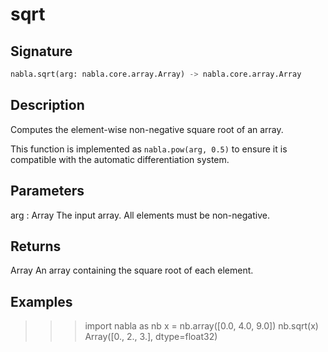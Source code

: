 # sqrt

## Signature

```python
nabla.sqrt(arg: nabla.core.array.Array) -> nabla.core.array.Array
```

## Description

Computes the element-wise non-negative square root of an array.

This function is implemented as `nabla.pow(arg, 0.5)` to ensure it is
compatible with the automatic differentiation system.

Parameters
----------
arg : Array
The input array. All elements must be non-negative.

Returns
-------
Array
An array containing the square root of each element.

Examples
--------
>>> import nabla as nb
>>> x = nb.array([0.0, 4.0, 9.0])
>>> nb.sqrt(x)
Array([0., 2., 3.], dtype=float32)

